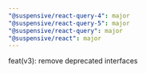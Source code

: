 ```yaml
---
"@suspensive/react-query-4": major
"@suspensive/react-query-5": major
"@suspensive/react-query": major
"@suspensive/react": major
---
```


feat(v3): remove deprecated interfaces
